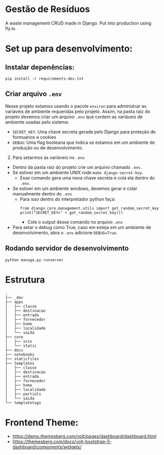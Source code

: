 # Gestão de Resíduos
A waste management CRUD made in Django. Put into production using fly.io.

# Set up para desenvolvimento:
## Instalar depenências:
`pip install -r requirements-dev.txt`

## Criar arquivo `.env`
Nesse projeto estamos usando o pacote `environ` para administrar as variáveis de ambiente requeridas pelo projeto. Assim, na pasta raiz do projeto devemos criar um arquivo `.env` que contem as variáveis de ambiente usadas pelo sistema:
  - `SECRET_KEY`: Uma chave secreta gerada pelo Django para proteção de formuários e cookies
  - `DEBUG`: Uma flag booleana que indica se estamos em um ambiente de produção ou de desenvolvimento.

2. Para setarmos as variáveis no `.env`
  - Dentro da pasta raiz do projeto crie um arquivo chamado `.env`.
  - Se estiver em um ambiente UNIX rode `make django-secret-key`.
    - Esse comando gera uma nova chave secreta e cola ela dentro do `.env`.
  - Se estiver em um ambiente windows, devemos gerar e colar manualmente dentro do `.env`
    - Para isso dentro do interpretador python faça:
      ```
      from django.core.management.utils import get_random_secret_key
      print("SECRET_KEY=" + get_random_secret_key())
      ```
      - Cole o output desse comando no arquivo `.env`
  - Para setar o debug como True, caso em esteja em um ambiente de desenvolvimento, abra o `.env` adicione `DEBUG=True`.

## Rodando servidor de desenvolvimento
`python manage.py runserver`

# Estrutura
```
.
├── _dev
├── apps
│   ├── classe
│   ├── destinacao
│   ├── entrada
│   ├── fornecedor
│   ├── home
│   ├── localidade
│   └── saida
├── core
│   ├── scss
│   └── static
├── docs
├── notebooks
├── staticfiles
├── templates
│   ├── classe
│   ├── destinacao
│   ├── entrada
│   ├── fornecedor
│   ├── home
│   ├── localidade
│   ├── partials
│   └── saida
└── templatetags

```

# Frontend Theme:
- https://demo.themesberg.com/volt/pages/dashboard/dashboard.html
- https://themesberg.com/docs/volt-bootstrap-5-dashboard/components/widgets/
